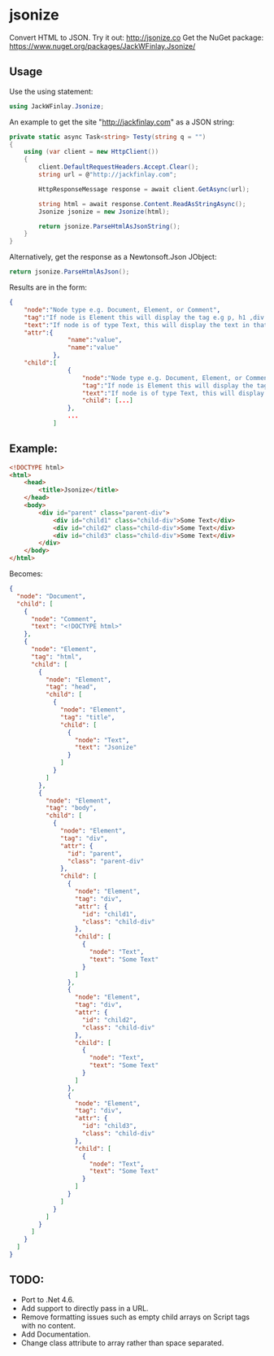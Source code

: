 # jsonize
Convert HTML to JSON.
Try it out: http://jsonize.co
Get the NuGet package: https://www.nuget.org/packages/JackWFinlay.Jsonize/

## Usage

Use the using statement:
```C#
using JackWFinlay.Jsonize;
```

An example to get the site "http://jackfinlay.com" as a JSON string:

```C#
private static async Task<string> Testy(string q = "")
{
    using (var client = new HttpClient())
    {
        client.DefaultRequestHeaders.Accept.Clear();
        string url = @"http://jackfinlay.com";

        HttpResponseMessage response = await client.GetAsync(url);

        string html = await response.Content.ReadAsStringAsync();
        Jsonize jsonize = new Jsonize(html);

        return jsonize.ParseHtmlAsJsonString();
    }
}
```

Alternatively, get the response as a Newtonsoft.Json JObject:

```C#
return jsonize.ParseHtmlAsJson();
```

Results are in the form:
```JSON
{
    "node":"Node type e.g. Document, Element, or Comment",
    "tag":"If node is Element this will display the tag e.g p, h1 ,div etc.",
    "text":"If node is of type Text, this will display the text in that node.",
    "attr":{
                "name":"value",
                "name":"value"
            },
    "child":[
                {
                    "node":"Node type e.g. Document, Element, or Comment",
                    "tag":"If node is Element this will display the tag e.g p, h1 ,div etc.",
                    "text":"If node is of type Text, this will display the text in that node.",
                    "child": [...]
                },
                ...
            ]
```

## Example:
```HTML
<!DOCTYPE html>
<html>
    <head>
        <title>Jsonize</title>
    </head>
    <body>
        <div id="parent" class="parent-div">
            <div id="child1" class="child-div">Some Text</div>
            <div id="child2" class="child-div">Some Text</div>
            <div id="child3" class="child-div">Some Text</div>
        </div>
    </body>
</html>
```

Becomes:
```JSON
{
  "node": "Document",
  "child": [
    {
      "node": "Comment",
      "text": "<!DOCTYPE html>"
    },
    {
      "node": "Element",
      "tag": "html",
      "child": [
        {
          "node": "Element",
          "tag": "head",
          "child": [
            {
              "node": "Element",
              "tag": "title",
              "child": [
                {
                  "node": "Text",
                  "text": "Jsonize"
                }
              ]
            }
          ]
        },
        {
          "node": "Element",
          "tag": "body",
          "child": [
            {
              "node": "Element",
              "tag": "div",
              "attr": {
                "id": "parent",
                "class": "parent-div"
              },
              "child": [
                {
                  "node": "Element",
                  "tag": "div",
                  "attr": {
                    "id": "child1",
                    "class": "child-div"
                  },
                  "child": [
                    {
                      "node": "Text",
                      "text": "Some Text"
                    }
                  ]
                },
                {
                  "node": "Element",
                  "tag": "div",
                  "attr": {
                    "id": "child2",
                    "class": "child-div"
                  },
                  "child": [
                    {
                      "node": "Text",
                      "text": "Some Text"
                    }
                  ]
                },
                {
                  "node": "Element",
                  "tag": "div",
                  "attr": {
                    "id": "child3",
                    "class": "child-div"
                  },
                  "child": [
                    {
                      "node": "Text",
                      "text": "Some Text"
                    }
                  ]
                }
              ]
            }
          ]
        }
      ]
    }
  ]
}
```



## TODO:
- Port to .Net 4.6.
- Add support to directly pass in a URL.
- Remove formatting issues such as empty child arrays on Script tags with no content.
- Add Documentation.
- Change class attribute to array rather than space separated.
